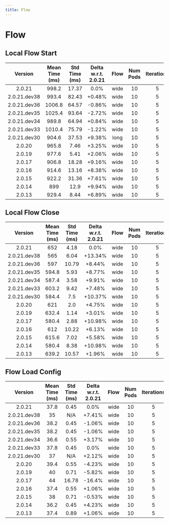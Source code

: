 ```yaml
---
title: Flow
---
```

# Flow

## Local Flow Start

| Version | Mean Time (ms) | Std Time (ms) | Delta w.r.t. 2.0.21 | Flow | Num Pods | Iterations |
| :---: | :---: | :---: | :---: | :---: | :---: | :---: |
| 2.0.21 | 998.2 | 17.37 | 0.0% | wide | 10 | 5 |
| 2.0.21.dev38 | 993.4 | 82.43 | +0.48% | wide | 10 | 5 |
| 2.0.21.dev36 | 1006.8 | 64.57 | -0.86% | wide | 10 | 5 |
| 2.0.21.dev35 | 1025.4 | 93.64 | -2.72% | wide | 10 | 5 |
| 2.0.21.dev34 | 989.8 | 64.94 | +0.84% | wide | 10 | 5 |
| 2.0.21.dev33 | 1010.4 | 75.79 | -1.22% | wide | 10 | 5 |
| 2.0.21.dev30 | 904.6 | 37.53 | +9.38% | long | 10 | 5 |
| 2.0.20 | 965.8 | 7.46 | +3.25% | wide | 10 | 5 |
| 2.0.19 | 977.6 | 5.41 | +2.06% | wide | 10 | 5 |
| 2.0.17 | 906.8 | 18.28 | +9.16% | wide | 10 | 5 |
| 2.0.16 | 914.6 | 13.16 | +8.38% | wide | 10 | 5 |
| 2.0.15 | 922.2 | 31.36 | +7.61% | wide | 10 | 5 |
| 2.0.14 | 899 | 12.9 | +9.94% | wide | 10 | 5 |
| 2.0.13 | 929.4 | 8.44 | +6.89% | wide | 10 | 5 |
## Local Flow Close

| Version | Mean Time (ms) | Std Time (ms) | Delta w.r.t. 2.0.21 | Flow | Num Pods | Iterations |
| :---: | :---: | :---: | :---: | :---: | :---: | :---: |
| 2.0.21 | 652 | 4.18 | 0.0% | wide | 10 | 5 |
| 2.0.21.dev38 | 565 | 6.04 | +13.34% | wide | 10 | 5 |
| 2.0.21.dev36 | 597 | 10.79 | +8.44% | wide | 10 | 5 |
| 2.0.21.dev35 | 594.8 | 5.93 | +8.77% | wide | 10 | 5 |
| 2.0.21.dev34 | 587.4 | 3.58 | +9.91% | wide | 10 | 5 |
| 2.0.21.dev33 | 603.2 | 9.42 | +7.48% | wide | 10 | 5 |
| 2.0.21.dev30 | 584.4 | 7.5 | +10.37% | wide | 10 | 5 |
| 2.0.20 | 621 | 2.0 | +4.75% | wide | 10 | 5 |
| 2.0.19 | 632.4 | 1.14 | +3.01% | wide | 10 | 5 |
| 2.0.17 | 580.4 | 2.88 | +10.98% | wide | 10 | 5 |
| 2.0.16 | 612 | 10.22 | +6.13% | wide | 10 | 5 |
| 2.0.15 | 615.6 | 7.02 | +5.58% | wide | 10 | 5 |
| 2.0.14 | 580.4 | 8.38 | +10.98% | wide | 10 | 5 |
| 2.0.13 | 639.2 | 10.57 | +1.96% | wide | 10 | 5 |
## Flow Load Config

| Version | Mean Time (ms) | Std Time (ms) | Delta w.r.t. 2.0.21 | Flow | Num Pods | Iterations |
| :---: | :---: | :---: | :---: | :---: | :---: | :---: |
| 2.0.21 | 37.8 | 0.45 | 0.0% | wide | 10 | 5 |
| 2.0.21.dev38 | 35 | N/A | +7.41% | wide | 10 | 5 |
| 2.0.21.dev36 | 38.2 | 0.45 | -1.06% | wide | 10 | 5 |
| 2.0.21.dev35 | 38.2 | 0.45 | -1.06% | wide | 10 | 5 |
| 2.0.21.dev34 | 36.6 | 0.55 | +3.17% | wide | 10 | 5 |
| 2.0.21.dev33 | 37.8 | 0.45 | 0.0% | wide | 10 | 5 |
| 2.0.21.dev30 | 37 | N/A | +2.12% | wide | 10 | 5 |
| 2.0.20 | 39.4 | 0.55 | -4.23% | wide | 10 | 5 |
| 2.0.19 | 40 | 0.71 | -5.82% | wide | 10 | 5 |
| 2.0.17 | 44 | 16.78 | -16.4% | wide | 10 | 5 |
| 2.0.16 | 37.4 | 0.55 | +1.06% | wide | 10 | 5 |
| 2.0.15 | 38 | 0.71 | -0.53% | wide | 10 | 5 |
| 2.0.14 | 36.2 | 0.45 | +4.23% | wide | 10 | 5 |
| 2.0.13 | 37.4 | 0.89 | +1.06% | wide | 10 | 5 |
